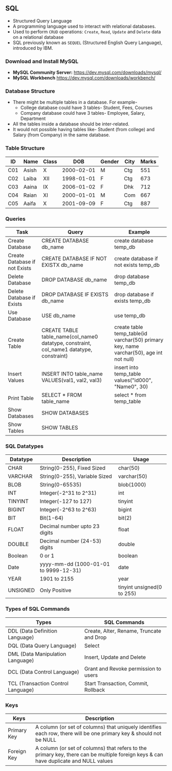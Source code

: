 ## **SQL**
* Structured Query Language
* A programming language used to interact with relational databases.
* Used to perform `CRUD` operations: `Create`, `Read`, `Update` and `Delete` data on a relational database
* SQL previously known as `SEQUEL` (Structured English Query Language), introduced by IBM.

### **Download and Install MySQL**
* **MySQL Community Server:** https://dev.mysql.com/downloads/mysql/
* **MySQL Workbench** https://dev.mysql.com/downloads/workbench/

### **Database Structure**
* There might be multiple tables in a database. For example-
    * College database could have 3 tables- Student, Fees, Courses
    * Company database could have 3 tables- Employee, Salary, Department
* All the tables inside a database should be inter-related.
* It would not possible having tables like- Student (from college) and Salary (from Company) in the same database.

### **Table Structure**
| ID  | Name  | Class | DOB        | Gender | City | Marks |
|-----|-------|-------|------------|--------|------|-------|
| C01 | Asish | X     | 2000-02-01 | M      | Ctg  | 551   |
| C02 | Laiba | XII   | 1998-01-01 | F      | Ctg  | 673   |
| C03 | Aaina | IX    | 2006-01-02 | F      | Dhk  | 712   |
| C04 | Raian | XI    | 2000-01-01 | M      | Com  | 667   |
| C05 | Aaifa | X     | 2001-09-09 | F      | Ctg  | 887   |

### **Queries**
| Task | Query | Example |
|------|-------|---------|
| Create Database | CREATE DATABASE db_name | create database temp_db |
| Create Database if not Exists | CREATE DATABASE IF NOT EXISTX db_name | create database if not exists temp_db |
| Delete Database | DROP DATABASE db_name | drop database temp_db |
| Delete Database if Exists | DROP DATABASE IF EXISTS db_name | drop database if exists temp_db |
| Use Database | USE db_name | use temp_db |
| Create Table | CREATE TABLE table_name(col_name0 datatype, constraint, col_name1 datatype, constraint) | create table temp_table(id varchar(50) primary key, name varchar(50), age int not null) |
| Insert Values | INSERT INTO table_name VALUES(val1, val2, val3) | insert into temp_table values("id000", "Name0", 30) |
| Print Table | SELECT * FROM table_name | select * from temp_table |
| Show Databases | SHOW DATABASES |
| Show Tables | SHOW TABLES |

### **SQL Datatypes**
| Datatype | Description | Usage |
|----------|-------------|-------|
| CHAR | String(0-255), Fixed Sized | char(50) |
| VARCHAR | String(0-255), Variable Sized | varchar(50) |
| BLOB | String(0-65535) | blob(1000) |
| INT | Integer(-2^31 to 2^31) | int |
| TINYINT | Integer(-127 to 127) | tinyint |
| BIGINT | Integer(-2^63 to 2^63) | bigint |
| BIT | Bit(1-64) | bit(2) |
| FLOAT | Decimal number upto 23 digits | float |
| DOUBLE |  Decimal number (24-53) digits | double |
| Boolean | 0 or 1 | boolean |
| Date | yyyy-mm-dd (1000-01-01 to 9999-12-31) | date |
| YEAR | 1901 to 2155 | year |
| UNSIGNED | Only Positive | tinyint unsigned(0 to 255) |

### **Types of SQL Commands**
| Types | SQL Commands |
|-------|--------------|
| DDL (Data Definition Language) | Create, Alter, Rename, Truncate and Drop |
| DQL (Data Query Language) | Select |
| DML (Data Manipulation Language) | Insert, Update and Delete |
| DCL (Data Control Language) | Grant and Revoke permission to users |
| TCL (Transaction Control Language) | Start Transaction, Commit, Rollback |

### **Keys**
| Keys | Description |
|------|-------------|
| Primary Key | A column (or set of columns) that uniquely identifies each row, there will be one primary key & should not be NULL |
| Foreign Key | A column (or set of columns) that refers to the primary key, there can be multiple foreign keys & can have duplicate and NULL values |